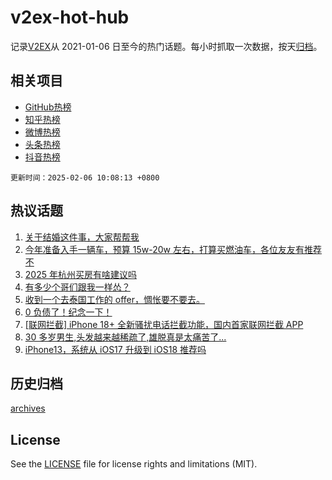 # v2ex-hot-hub

 记录[V2EX](https://www.v2ex.com/)从 2021-01-06 日至今的热门话题。每小时抓取一次数据，按天[归档](archives)。
 
 ## 相关项目

- [GitHub热榜](https://github.com/it985/github-hot-hub)
- [知乎热榜](https://github.com/it985/zhihu-hot-hub)
- [微博热榜](https://github.com/it985/weibo-hot-hub)
- [头条热榜](https://github.com/it985/toutiao-hot-hub)
- [抖音热榜](https://github.com/it985/douyin-hot-hub)


 `更新时间：2025-02-06 10:08:13 +0800`

## 热议话题

1. [关于结婚这件事，大家帮帮我](https://www.v2ex.com/t/1109072)
1. [今年准备入手一辆车，预算 15w-20w 左右，打算买燃油车，各位友友有推荐不](https://www.v2ex.com/t/1109056)
1. [2025 年杭州买房有啥建议吗](https://www.v2ex.com/t/1108999)
1. [有多少个哥们跟我一样怂？](https://www.v2ex.com/t/1109059)
1. [收到一个去泰国工作的 offer，惆怅要不要去。](https://www.v2ex.com/t/1109032)
1. [0 负债了！纪念一下！](https://www.v2ex.com/t/1109170)
1. [[联网拦截] iPhone 18+ 全新骚扰电话拦截功能，国内首家联网拦截 APP](https://www.v2ex.com/t/1109087)
1. [30 多岁男生,头发越来越稀疏了,雄脱真是太痛苦了...](https://www.v2ex.com/t/1109120)
1. [iPhone13，系统从 iOS17 升级到 iOS18 推荐吗](https://www.v2ex.com/t/1109006)

## 历史归档

[archives](archives)

## License

See the [LICENSE](LICENSE) file for license rights and limitations (MIT).
